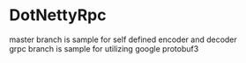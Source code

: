 # DotNettyRpc
master branch is sample for self defined encoder and decoder <br/>
grpc branch is sample for utilizing google protobuf3

